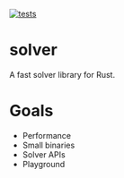 [![tests](https://github.com/cnpryer/solver/actions/workflows/ci.yaml/badge.svg)](https://github.com/cnpryer/solver/actions/workflows/ci.yaml)

# solver

A fast solver library for Rust.

# Goals

- Performance
- Small binaries
- Solver APIs
- Playground
